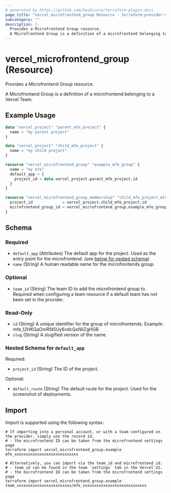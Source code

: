 ```yaml
---
# generated by https://github.com/hashicorp/terraform-plugin-docs
page_title: "vercel_microfrontend_group Resource - terraform-provider-vercel"
subcategory: ""
description: |-
  Provides a Microfrontend Group resource.
  A Microfrontend Group is a definition of a microfrontend belonging to a Vercel Team.
---
```


# vercel_microfrontend_group (Resource)

Provides a Microfrontend Group resource.

A Microfrontend Group is a definition of a microfrontend belonging to a Vercel Team.

## Example Usage

```terraform
data "vercel_project" "parent_mfe_project" {
  name = "my parent project"
}

data "vercel_project" "child_mfe_project" {
  name = "my child project"
}

resource "vercel_microfrontend_group" "example_mfe_group" {
  name = "my mfe"
  default_app = {
    project_id = data.vercel_project.parent_mfe_project.id
  }
}

resource "vercel_microfrontend_group_membership" "child_mfe_project_mfe_membership" {
  project_id             = vercel_project.child_mfe_project.id
  microfrontend_group_id = vercel_microfrontend_group.example_mfe_group.id
}
```

<!-- schema generated by tfplugindocs -->
## Schema

### Required

- `default_app` (Attributes) The default app for the project. Used as the entry point for the microfrontend. (see [below for nested schema](#nestedatt--default_app))
- `name` (String) A human readable name for the microfrontends group.

### Optional

- `team_id` (String) The team ID to add the microfrontend group to. Required when configuring a team resource if a default team has not been set in the provider.

### Read-Only

- `id` (String) A unique identifier for the group of microfrontends. Example: mfe_12HKQaOmR5t5Uy6vdcQsNIiZgHGB
- `slug` (String) A slugified version of the name.

<a id="nestedatt--default_app"></a>
### Nested Schema for `default_app`

Required:

- `project_id` (String) The ID of the project.

Optional:

- `default_route` (String) The default route for the project. Used for the screenshot of deployments.

## Import

Import is supported using the following syntax:

```shell
# If importing into a personal account, or with a team configured on the provider, simply use the record id.
# - the microfrontend ID can be taken from the microfrontend settings page
terraform import vercel_microfrontend_group.example mfe_xxxxxxxxxxxxxxxxxxxxxxxxxxxx

# Alternatively, you can import via the team_id and microfrontend_id.
# - team_id can be found in the team `settings` tab in the Vercel UI.
# - the microfrontend ID can be taken from the microfrontend settings page
terraform import vercel_microfrontend_group.example team_xxxxxxxxxxxxxxxxxxxxxxxx/mfe_xxxxxxxxxxxxxxxxxxxxxxxxxxxx
```
